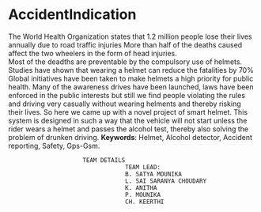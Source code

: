 # AccidentIndication
The World Health Organization states that 1.2 million people lose their lives annually due to road traffic injuries
 More than half of the deaths caused affect the two wheelers in the form of head injuries.  
Most of the deadths are preventable by the compulsory use of helmets. Studies have shown that wearing a helmet can reduce the fatalities by 70%
Global initiatives have been taken to make helmets a high priority for public health.
Many of the awareness drives have been launched, laws have been enforced in the public interests but still we find people violating the rules and driving very casually without wearing helments and thereby risking their lives.
So here we came up with a novel project of smart helmet. 
This system is designed in such a way that the vehicle will not start unless the rider wears a helmet and passes the alcohol test, thereby also solving the problem of drunken driving.
**Keywords**: Helmet, Alcohol detector, Accident reporting, Safety, Gps-Gsm.
       
			             TEAM DETAILS
									 TEAM LEAD:
									 B. SATYA MOUNIKA
									 L. SAI SARANYA CHOUDARY
									 K. ANITHA
									 P. MOUNIKA
									 CH. KEERTHI
